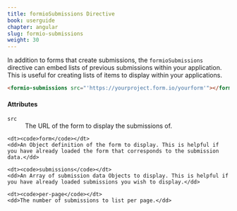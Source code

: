 ```yaml
---
title: formioSubmissions Directive
book: userguide
chapter: angular
slug: formio-submissions
weight: 30
---
```

In addition to forms that create submissions, the `formioSubmissions` directive can embed lists of previous submissions within your application. This is useful for creating lists of items to display within your applications.

```html
<formio-submissions src="'https://yourproject.form.io/yourform'"></formio-submissions>
```

#### Attributes

<dl class="dl-horizontal">
    <dt><code>src</code></dt>
    <dd>The URL of the form to display the submissions of.</dd>

    <dt><code>form</code></dt>
    <dd>An Object definition of the form to display. This is helpful if you have already loaded the form that corresponds to the submission data.</dd>

    <dt><code>submissions</code></dt>
    <dd>An Array of submission data Objects to display. This is helpful if you have already loaded submissions you wish to display.</dd>

    <dt><code>per-page</code></dt>
    <dd>The number of submissions to list per page.</dd>
</dl>
